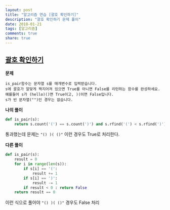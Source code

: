 ```yaml
---
layout: post
title: "알고리즘 연습 [괄호 확인하기]"
description: "괄호 확인하기 문제 풀이"
date: 2018-01-21
tags: [알고리즘]
comments: true
share: true
---
```


## [괄호 확인하기](https://programmers.co.kr/learn/challenge_codes/88)

**문제**

```
is_pair함수는 문자열 s를 매개변수로 입력받습니다.
s에 괄호가 알맞게 짝지어져 있으면 True를 아니면 False를 리턴하는 함수를 완성하세요.
예를들어 s가 (hello)()면 True이고, )(이면 False입니다.
s가 빈 문자열("")인 경우는 없습니다.
```



**나의 풀이** 

```python
def is_pair(s):
    return s.count('(') == s.count(')') and s.rfind('(') < s.rfind(')') and s.find('(') < s.find(')')
```

통과했는데 문제는 `"() )( ()"` 이런 경우도 True로 처리한다.



**다른 풀이**

```python
def is_pair(s):
    result = 0
    for i in range(len(s)):
        if s[i] == '(':
            result += 1
        if s[i] == ')':
            result -= 1
        if result < 0 : return False
    return result == 0
```

이런 식으로 풀어야  `"() )( ()"`  경우도 False 처리